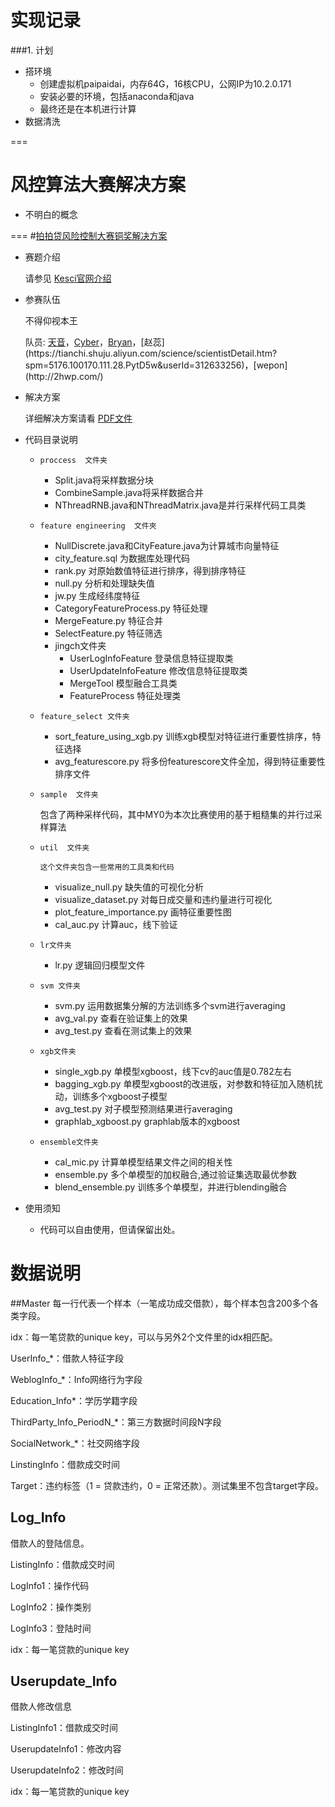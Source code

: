 # 实现记录
###1. 计划
* 搭环境
    * 创建虚拟机paipaidai，内存64G，16核CPU，公网IP为10.2.0.171
    * 安装必要的环境，包括anaconda和java
    * 最终还是在本机进行计算
* 数据清洗

===
# 风控算法大赛解决方案
* 不明白的概念
    



===
#[拍拍贷风险控制大赛铜奖解决方案](https://github.com/wepe/PPD_RiskControlCompetition)

- 赛题介绍

	请参见 [Kesci官网介绍](http://www.kesci.com/apps/home_log/index.html#!/competition/56cd5f02b89b5bd026cb39c9)

- 参赛队伍

	不得仰视本王

	队员: [天音](https://tianchi.shuju.aliyun.com/science/scientistDetail.htm?spm=5176.100065.0.0.gnyTyY&userId=713068774)，[Cyber](https://tianchi.shuju.aliyun.com/science/scientistDetail.htm?spm=0.0.0.0.hITk7I&userId=728128096)，[Bryan](http://blog.csdn.net/bryan__)，[赵蕊](https://tianchi.shuju.aliyun.com/science/scientistDetail.htm?spm=5176.100170.111.28.PytD5w&userId=312633256)，[wepon](http://2hwp.com/)

- 解决方案

	详细解决方案请看 [PDF文件](https://github.com/wepe/PPD_RiskControlCompetition/blob/master/%E9%A3%8E%E6%8E%A7%E7%AE%97%E6%B3%95%E5%A4%A7%E8%B5%9B%E8%A7%A3%E5%86%B3%E6%96%B9%E6%A1%88.pdf)

- 代码目录说明

	- `proccess  文件夹`
	
		- Split.java将采样数据分块
		- CombineSample.java将采样数据合并
		- NThreadRNB.java和NThreadMatrix.java是并行采样代码工具类
	
	
	- `feature engineering  文件夾`
	
		- NullDiscrete.java和CityFeature.java为计算城市向量特征
		- city_feature.sql 为数据库处理代码
		- rank.py 对原始数值特征进行排序，得到排序特征
		- null.py 分析和处理缺失值
		- jw.py  生成经纬度特征
		- CategoryFeatureProcess.py	特征处理
		- MergeFeature.py	特征合并
		- SelectFeature.py	特征筛选
		- jingch文件夹
			- UserLogInfoFeature	 登录信息特征提取类
			- UserUpdateInfoFeature	修改信息特征提取类
			- MergeTool	模型融合工具类
			- FeatureProcess	特征处理类
	
	
	
	- `feature_select 文件夹`
	
		- sort_feature_using_xgb.py  训练xgb模型对特征进行重要性排序，特征选择
		- avg_featurescore.py 将多份featurescore文件全加，得到特征重要性排序文件
	
	
	
	
	- `sample  文件夹`
	
		包含了两种采样代码，其中MY0为本次比赛使用的基于粗糙集的并行过采样算法
	
	
	- `util  文件夹`
	
		  这个文件夹包含一些常用的工具类和代码
		- visualize_null.py 缺失值的可视化分析
		- visualize_dataset.py 对每日成交量和违约量进行可视化
		- plot_feature_importance.py 画特征重要性图
		- cal_auc.py 计算auc，线下验证
	
	
	- `lr文件夹`
	
		- lr.py  逻辑回归模型文件
	
	
	
	- `svm 文件夹`
	
		- svm.py  运用数据集分解的方法训练多个svm进行averaging
		- avg_val.py  查看在验证集上的效果
		- avg_test.py 查看在测试集上的效果
	
	
	- `xgb文件夹`
	
		- single_xgb.py  单模型xgboost，线下cv的auc值是0.782左右
		- bagging_xgb.py  单模型xgboost的改进版，对参数和特征加入随机扰动，训练多个xgboost子模型
		- avg_test.py  对子模型预测结果进行averaging
	    - graphlab_xgboost.py graphlab版本的xgboost
	
	- `ensemble文件夹`
	
		- cal_mic.py 计算单模型结果文件之间的相关性
		- ensemble.py 多个单模型的加权融合,通过验证集选取最优参数
		- blend_ensemble.py 训练多个单模型，并进行blending融合
	

- 使用须知

	- 代码可以自由使用，但请保留出处。


# 数据说明

##Master
每一行代表一个样本（一笔成功成交借款），每个样本包含200多个各类字段。

idx：每一笔贷款的unique key，可以与另外2个文件里的idx相匹配。

UserInfo_*：借款人特征字段

WeblogInfo_*：Info网络行为字段

Education_Info*：学历学籍字段

ThirdParty_Info_PeriodN_*：第三方数据时间段N字段

SocialNetwork_*：社交网络字段

LinstingInfo：借款成交时间

Target：违约标签（1 = 贷款违约，0 = 正常还款）。测试集里不包含target字段。

 

## Log_Info
借款人的登陆信息。

ListingInfo：借款成交时间

LogInfo1：操作代码

LogInfo2：操作类别

LogInfo3：登陆时间

idx：每一笔贷款的unique key

 

## Userupdate_Info
借款人修改信息

ListingInfo1：借款成交时间

UserupdateInfo1：修改内容

UserupdateInfo2：修改时间

idx：每一笔贷款的unique key
